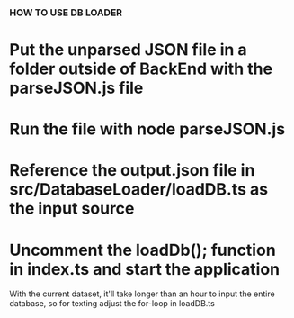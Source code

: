 ### HOW TO USE DB LOADER

# Put the unparsed JSON file in a folder outside of BackEnd with the parseJSON.js file

# Run the file with node parseJSON.js

# Reference the output.json file in src/DatabaseLoader/loadDB.ts as the input source

# Uncomment the loadDb(); function in index.ts and start the application

With the current dataset, it'll take longer than an hour to input the entire database, so for texting adjust the for-loop in loadDB.ts